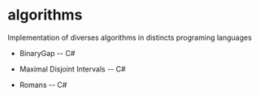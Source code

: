 # algorithms

Implementation of diverses algorithms in distincts programing languages

- BinaryGap
-- C#

- Maximal Disjoint Intervals
-- C#

- Romans
-- C#
